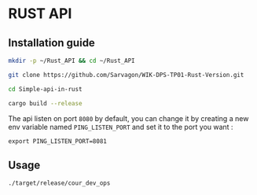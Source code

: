 # RUST API 

## Installation guide

```bash 
mkdir -p ~/Rust_API && cd ~/Rust_API
```

```bash
git clone https://github.com/Sarvagon/WIK-DPS-TP01-Rust-Version.git
```

```bash
cd Simple-api-in-rust
```

```bash
cargo build --release
```

The api listen on port `8080` by default, you can change it by creating a new env variable named `PING_LISTEN_PORT` and set it to the port you want :

```
export PING_LISTEN_PORT=8081
```

## Usage

```bash
./target/release/cour_dev_ops
```

